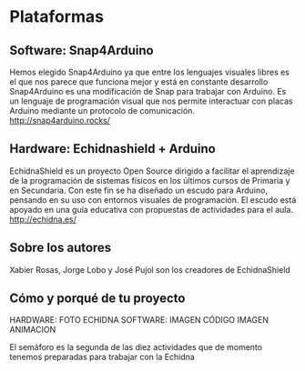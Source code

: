 # Plataformas

## Software: Snap4Arduino
Hemos elegido Snap4Arduino ya que entre los lenguajes visuales libres es el que nos parece que funciona mejor y está en constante desarrollo
Snap4Arduino es una modificación de Snap para trabajar con Arduino. Es un lenguaje de programación visual que nos permite interactuar con placas Arduino mediante un protocolo de comunicación. http://snap4arduino.rocks/

## Hardware: Echidnashield + Arduino
EchidnaShield es un proyecto Open Source dirigido a facilitar el aprendizaje de la programación de sistemas físicos en los últimos cursos de Primaria y en Secundaria. Con este fin se ha diseñado un escudo para Arduino, pensando en su uso con entornos visuales de programación. El escudo está apoyado en una guía educativa con propuestas de actividades para el aula.
http://echidna.es/

## Sobre los autores
Xabier Rosas, Jorge Lobo y José Pujol son los creadores de EchidnaShield

## Cómo y porqué de tu proyecto
HARDWARE:
FOTO ECHIDNA
SOFTWARE:
IMAGEN CÓDIGO
IMAGEN ANIMACION

El semáforo es la segunda de las diez actividades que de momento tenemos preparadas para trabajar con la Echidna

